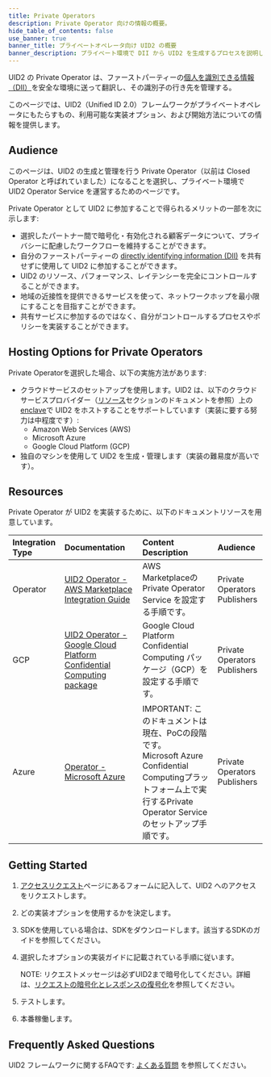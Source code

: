 ```yaml
---
title: Private Operators
description: Private Operator 向けの情報の概要。
hide_table_of_contents: false
use_banner: true
banner_title: プライベートオペレータ向け UID2 の概要
banner_description: プライベート環境で DII から UID2 を生成するプロセスを説明します。
---
```


UID2 の Private Operator は、ファーストパーティーの[個人を識別できる情報（DII）](../ref-info/glossary-uid.md#gl-dii)を安全な環境に送って翻訳し、その識別子の行き先を管理する。

このページでは、UID2（Unified ID 2.0）フレームワークがプライベートオペレータにもたらすもの、利用可能な実装オプション、および開始方法についての情報を提供します。

## Audience

このページは、UID2 の生成と管理を行う Private Operator（以前は Closed Operator と呼ばれていました）になることを選択し、プライベート環境で UID2 Operator Service を運営するためのページです。

Private Operator として UID2 に参加することで得られるメリットの一部を次に示します:
- 選択したパートナー間で暗号化・有効化される顧客データについて、プライバシーに配慮したワークフローを維持することができます。
- 自分のファーストパーティーの [directly identifying information (DII)](../ref-info/glossary-uid.md#gl-dii) を共有せずに使用して UID2 に参加することができます。
- UID2 のリソース、パフォーマンス、レイテンシーを完全にコントロールすることができます。
- 地域の近接性を提供できるサービスを使って、ネットワークホップを最小限にすることを目指すことができます。
- 共有サービスに参加するのではなく、自分がコントロールするプロセスやポリシーを実装することができます。


## Hosting Options for Private Operators

Private Operatorを選択した場合、以下の実施方法があります:

- クラウドサービスのセットアップを使用します。UID2 は、以下のクラウドサービスプロバイダー（[リソース](#resources)セクションのドキュメントを参照）上の[enclave](../ref-info/glossary-uid.md#gl-enclave)で UID2 をホストすることをサポートしています（実装に要する努力は中程度です）:
  - Amazon Web Services (AWS)
  - Microsoft Azure
  - Google Cloud Platform (GCP)
- 独自のマシンを使用して UID2 を生成・管理します（実装の難易度が高いです）。

## Resources

Private Operator が UID2 を実装するために、以下のドキュメントリソースを用意しています。

| Integration Type| Documentation | Content Description | Audience |
| :--- | :--- | :--- | :--- |
| Operator | [UID2 Operator - AWS Marketplace Integration Guide](../guides/operator-guide-aws-marketplace.md) | AWS MarketplaceのPrivate Operator Service を設定する手順です。 | Private Operators<br/>Publishers |
| GCP| [UID2 Operator - Google Cloud Platform Confidential Computing package](../guides/operator-guide-gcp-enclave.md) | Google Cloud Platform Confidential Computing パッケージ（GCP）を設定する手順です。 | Private Operators<br/>Publishers |
| Azure | [Operator - Microsoft Azure](../guides/operator-guide-azure-enclave.md) | IMPORTANT: このドキュメントは現在、PoCの段階です。<br/> Microsoft Azure Confidential Computingプラットフォーム上で実行するPrivate Operator Service のセットアップ手順です。 | Private Operators<br/>Publishers |

## Getting Started

1. [アクセスリクエスト](/request-access)ページにあるフォームに記入して、UID2 へのアクセスをリクエストします。
2. どの実装オプションを使用するかを決定します。
3. SDKを使用している場合は、SDKをダウンロードします。該当するSDKのガイドを参照してください。
4. 選択したオプションの実装ガイドに記載されている手順に従います。

     NOTE: リクエストメッセージは必ずUID2まで暗号化してください。詳細は、[リクエストの暗号化とレスポンスの復号化](../getting-started/gs-encryption-decryption.md)を参照してください。
5. テストします。
6. 本番稼働します。

## Frequently Asked Questions

UID2 フレームワークに関するFAQです: [よくある質問](../getting-started/gs-faqs.md) を参照してください。
